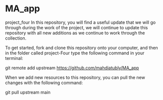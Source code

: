 # MA_app
project_four
In this repository, you will find a useful update that we will go through during the work of the project, we will continue to update this repository with all new additions as we continue to work through the collection.

To get started, fork and clone this repository onto your computer, and then in the folder called project-Four type the following command in your terminal: 


git remote add upstream https://github.com/mahdiatubly/MA_app 



When we add new resources to this repository, you can pull the new changes with the following command:


git pull upstream main

